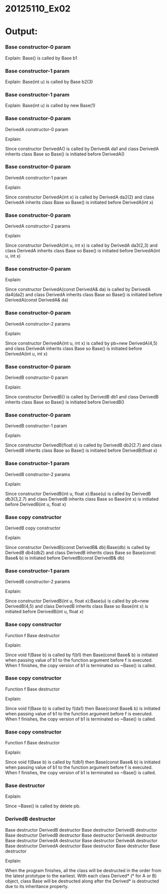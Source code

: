 # 20125110_Ex02

# Output:

### Base constructor-0 param

Explain: Base() is called by Base b1

### Base constructor-1 param

Explain: Base(int u) is called by Base b2(3) 

### Base constructor-1 param

Explain: Base(int u) is called by new Base(1) 

### Base constructor-0 param 
DerivedA constructor-0 param

Explain:

Since constructor DerivedA() is called by DerivedA da1 and class DerivedA inherits class Base so Base() is initiated before DerivedA()

### Base constructor-0 param
DerivedA constructor-1 param

Explain:

Since constructor DerivedA(int x) is called by DerivedA da2(2) and class DerivedA inherits class Base so Base() is initiated before DerivedA(int x)

### Base constructor-0 param
DerivedA constructor-2 params

Explain:

Since constructor DerivedA(int u, int x) is called by DerivedA da3(2,3) and class DerivedA inherits class Base so Base() is initiated before DerivedA(int u, int x)

### Base constructor-0 param

Explain:

Since constructor DerivedA(const DerivedA& da) is called by DerivedA da4(da2) and class DerivedA inherits class Base so Base() is initiated before DerivedA(const DerivedA& da)

### Base constructor-0 param
DerivedA constructor-2 params

Explain:

Since constructor DerivedA(int u, int x) is called by pb=new DerivedA(4,5) and class DerivedA inherits class Base so Base() is initiated before DerivedA(int u, int x)

### Base constructor-0 param
DerivedB constructor-0 param

Explain:

Since constructor DerivedB() is called by DerivedB db1 and class DerivedB inherits class Base so Base() is initiated before DerivedB()

### Base constructor-0 param
DerivedB constructor-1 param

Explain:

Since constructor DerivedB(float x) is called by DerivedB db2(2.7) and class DerivedB inherits class Base so Base() is initiated before DerivedB(float x)

### Base constructor-1 param
DerivedB constructor-2 params

Explain:

Since constructor DerivedB(int u, float x):Base(u) is called by DerivedB db3(3,2.7) and class DerivedB inherits class Base so Base(int x) is initiated before DerivedB(int u, float x)

### Base copy constructor
DerivedB copy constructor

Explain:

Since constructor DerivedB(const DerivedB& db):Base(db) is called by DerivedB db4(db2) and class DerivedB inherits class Base so Base(const Base& b) is initiated before DerivedB(const DerivedB& db)

### Base constructor-1 param
DerivedB constructor-2 params

Explain:

Since constructor DerivedB(int u, float x):Base(u) is called by pb=new DerivedB(4,5) and class DerivedB inherits class Base so Base(int x) is initiated before DerivedB(int u, float x)

### Base copy constructor
Function f
Base destructor

Explain:

Since void f(Base b) is called by f(b1) then Base(const Base& b) is initiated when passing value of b1 to the function argument before f is executed. When f finishes, the copy version of b1 is terminated so ~Base() is called.

### Base copy constructor
Function f
Base destructor

Explain:

Since void f(Base b) is called by f(da1) then Base(const Base& b) is initiated when passing value of b1 to the function argument before f is executed. When f finishes, the copy version of b1 is terminated so ~Base() is called.

### Base copy constructor
Function f
Base destructor

Explain:

Since void f(Base b) is called by f(db1) then Base(const Base& b) is initiated when passing value of b1 to the function argument before f is executed. When f finishes, the copy version of b1 is terminated so ~Base() is called.

### Base destructor

Explain:

Since ~Base() is called by delete pb.

### DerivedB destructor
Base destructor
DerivedB destructor
Base destructor
DerivedB destructor
Base destructor
DerivedB destructor
Base destructor
DerivedA destructor
Base destructor
DerivedA destructor
Base destructor
DerivedA destructor
Base destructor
DerivedA destructor
Base destructor
Base destructor
Base destructor

Explain:

When the program finishes, all the class will be destructed in the order from the latest prototype to the earliest. With each class Derived* (* for A or B) object, class Base will be destructed along after the Derived* is destructed due to its inheritance property.